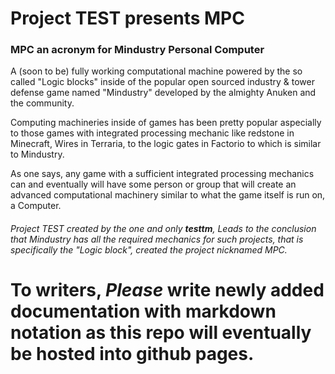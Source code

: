 # Project TEST presents MPC

### MPC an acronym for Mindustry Personal Computer

A (soon to be) fully working computational machine powered by the so called "Logic blocks" inside of the popular open sourced industry & tower defense game named "Mindustry" developed by the almighty Anuken and the community.

Computing machineries inside of games has been pretty popular aspecially to those games with integrated processing mechanic like redstone in Minecraft, Wires in Terraria, to the logic gates in Factorio to which is similar to Mindustry.

As one says, any game with a sufficient integrated processing mechanics can and eventually will have some person or group that will create an advanced computational machinery similar to what the game itself is run on, a Computer.

###### Project TEST created by the one and only **testtm**, Leads to the conclusion that Mindustry has all the required mechanics for such projects, that is specifically the "Logic block", created the project nicknamed MPC.

#
#
# To writers, ***Please*** write newly added documentation with markdown notation as this repo will eventually be hosted into github pages.
